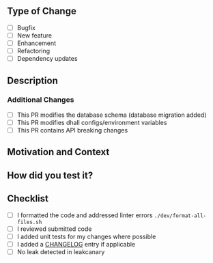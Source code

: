 ## Type of Change
<!-- Put an `x` in the boxes that apply -->

- [ ] Bugfix
- [ ] New feature
- [ ] Enhancement
- [ ] Refactoring
- [ ] Dependency updates

## Description
<!-- Describe your changes in detail -->


### Additional Changes

- [ ] This PR modifies the database schema (database migration added)
- [ ] This PR modifies dhall configs/environment variables
- [ ] This PR contains API breaking changes
<!-- 
Provide links to the files with corresponding changes.

You can find config files in `dhall-configs`
-->


## Motivation and Context
<!--
Why is this change required? What problem does it solve?
If it fixes an open issue, please link to the issue here.

If you don't have an issue, we'd recommend starting with one first so the PR
can focus on the implementation (unless its an obvious bug or documentation fix
that will have little conversation).
-->


## How did you test it?
<!--
Did you write an integration/unit/API test to verify the code changes?
Or did you test this change manually (provide relevant screenshots)?
-->


## Checklist
<!-- Put an `x` in the boxes that apply -->

- [ ] I formatted the code and addressed linter errors `./dev/format-all-files.sh`
- [ ] I reviewed submitted code
- [ ] I added unit tests for my changes where possible
- [ ] I added a [CHANGELOG](/CHANGELOG.md) entry if applicable
- [ ] No leak detected in leakcanary
